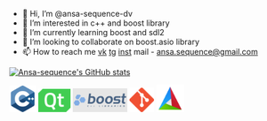 - 👋 Hi, I’m @ansa-sequence-dv
- 👀 I’m interested in c++ and boost library
- 🌱 I’m currently learning boost and sdl2
- 💞️ I’m looking to collaborate on boost.asio library
- 📫 How to reach me 
[vk](https://vk.com/ansa.sequence)
[tg](https://t.me/NoHaxEx)
[inst](https://www.instagram.com/sahil_is_baku/)
mail - ansa.sequence@gmail.com

[![Ansa-sequence's GitHub stats](https://github-readme-stats.vercel.app/api?username=ansa-sequence)](https://github.com/anuraghazra/github-readme-stats)

<div class="tools_and_languages">
  <img src="./.vs/C++_logo.png" alt="C++" width="48px"/>
  <img src="./.vs/Qt_logo.png" alt="Qt framework" width="58px"/>
  <img src="./.vs/Boost_logo.png" alt="Boost C++ libraries" width="98px"/>
  <img src="./.vs/Git_logo.png" alt="Git" width="44px"/>
  <img src="./.vs/CMake_logo.png" alt="CMake" width="50px"/>
</div>

<!---
ansa-sequence-dv/ansa-sequence-dv is a ✨ special ✨ repository because its `README.md` (this file) appears on your GitHub profile.
You can click the Preview link to take a look at your changes.
--->
